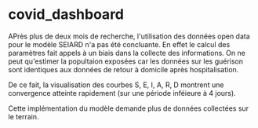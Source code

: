 # covid_dashboard

APrès plus de deux mois de recherche, l'utilisation des données open data pour le modèle SEIARD n'a pas été concluante.
En effet le calcul des paramètres fait appels à un biais dans la collecte des informations. On ne peut qu'estimer la popultaion exposées car les données sur les guérison sont identiques aux données de retour à domicile après hospitalisation. 

De ce fait, la visualisation des courbes S, E, I, A, R, D montrent une convergence atteinte rapidement (sur une période inféieure à 4 jours).

Cette implémentation du modèle demande plus de données collectées sur le terrain. 